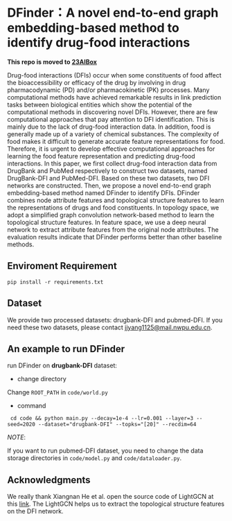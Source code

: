 # DFinder：A novel end-to-end graph embedding-based method to identify drug-food interactions

**This repo is moved to [23AIBox](https://github.com/23AIBox/23AIBox-DFinder)**

Drug-food interactions (DFIs) occur when some constituents of food affect the bioaccessibility or efficacy of the drug by involving in drug pharmacodynamic (PD) and/or pharmacokinetic (PK) processes. Many computational methods have achieved remarkable results in link prediction tasks between biological entities which show the potential of the computational methods in discovering novel DFIs. However, there are few computational approaches that pay attention to DFI identification. This is mainly due to the lack of drug-food interaction data. In addition, food is generally made up of a variety of chemical substances. The complexity of food makes it difficult to generate accurate feature representations for food. Therefore, it is urgent to develop effective computational approaches for learning the food feature representation and predicting drug-food interactions. In this paper, we first collect drug-food interaction data from DrugBank and PubMed respectively to construct two datasets, named DrugBank-DFI and PubMed-DFI. Based on these two datasets, two DFI networks are constructed. Then, we propose a novel end-to-end graph embedding-based method named DFinder to identify DFIs. DFinder combines node attribute features and topological structure features to learn the representations of drugs and food constituents. In topology space, we adopt a simplified graph convolution network-based method to learn the topological structure features. In feature space, we use a deep neural network to extract attribute features from the original node attributes. The evaluation results indicate that DFinder performs better than other baseline methods.
## Enviroment Requirement
`pip install -r requirements.txt`

## Dataset

We provide two processed datasets: drugbank-DFI and pubmed-DFI. If you need these two datasets, please contact jjyang1125@mail.nwpu.edu.cn.

## An example to run DFinder

run DFinder on **drugbank-DFI** dataset:

* change directory

Change `ROOT_PATH` in `code/world.py`

* command

` cd code && python main.py --decay=1e-4 --lr=0.001 --layer=3 --seed=2020 --dataset="drugbank-DFI" --topks="[20]" --recdim=64`

*NOTE*:

If you want to run pubmed-DFI dataset, you need to change the data storage directories in `code/model.py` and `code/dataloader.py`.

## Acknowledgments
We really thank Xiangnan He et al. open the source code of LightGCN at this [link](https://github.com/gusye1234/LightGCN-PyTorch). The LightGCN helps us to extract the topological structure features on the DFI network.
